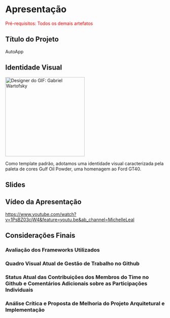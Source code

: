 # Apresentação

<span style="color:red">Pré-requisitos: Todos os demais artefatos</span>

## Título do Projeto

AutoApp

## Identidade Visual

<img src="https://user-images.githubusercontent.com/81396458/205772030-c1ffe7a8-e84d-4f27-926b-bce3c89e55df.gif" width="250px" alt="Designer do GIF: Gabriel Wartofsky"/>


Como template padrão, adotamos uma identidade visual caracterizada pela paleta de cores Gulf Oil Powder, uma homenagem ao Ford GT40. 

## Slides

## Vídeo da Apresentação

https://www.youtube.com/watch?v=1PsBZ03cjW4&feature=youtu.be&ab_channel=MichelleLeal

## Considerações Finais 
### Avaliação dos Frameworks Utilizados
### Quadro Visual Atual de Gestão de Trabalho no Github
### Status Atual das Contribuições dos Membros do Time no Github e Comentários Adicionais sobre as Participações Individuais
### Análise Crítica e Proposta de Melhoria do Projeto Arquitetural e Implementação
